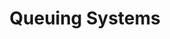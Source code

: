 ---
code: CSC 412
title: Queuing Systems
dpt: Computer Science
lvl: 400
set: 2019-2020
# lecturer: 
semester: 2
resources: [
  {
    name: 'Lecture Material - Queuing Systems',
    link: 'https://drive.google.com/file/d/1ZDk-cCcwhv0ZI2Hj-GU5OBtUaOcMwuw9/view?usp=sharing'
  },
  {
    name: 'Exam Questions 2018/2019',
    link: 'https://drive.google.com/file/d/1GOcx2l3CZnaz_XvJ7WK4ga05hQhXyY9l/view?usp=sharing'
  },
  {
    name: 'Exam Questions 2019/2020',
    link: 'https://drive.google.com/file/d/10WuA4jRax91mHjmGFDySYUl7P0HnJqRr/view?usp=sharing'
  }
]
---